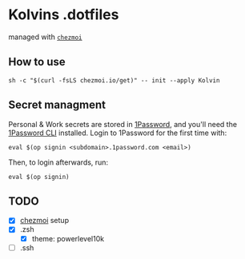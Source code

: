 # Kolvins .dotfiles
managed with [`chezmoi`](https://www.chezmoi.io/)

## How to use
```
sh -c "$(curl -fsLS chezmoi.io/get)" -- init --apply Kolvin
```

## Secret managment
Personal & Work secrets are stored in [1Password](https://1password.com/), and you'll need
the [1Password
CLI](https://support.1password.com/command-line-getting-started/) installed.
Login to 1Password for the first time with:
```
eval $(op signin <subdomain>.1password.com <email>)
```

Then, to login afterwards, run:
```
eval $(op signin)
```

## TODO
- [x] [chezmoi](https://www.chezmoi.io/) setup
- [x] .zsh
  - [x] theme: powerlevel10k
- [ ] .ssh